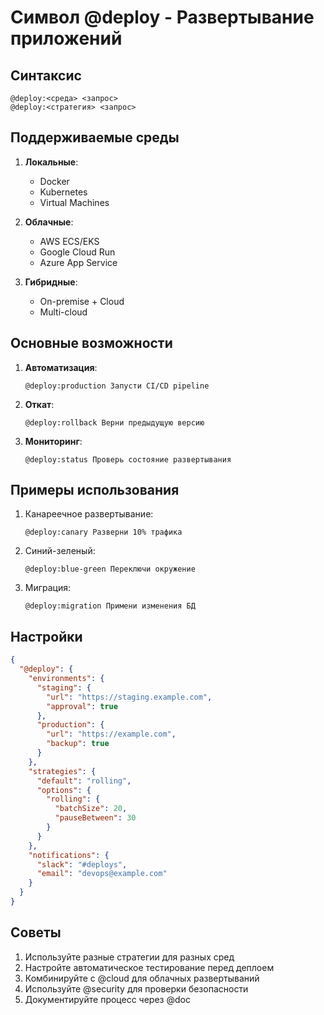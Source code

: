 # Символ @deploy - Развертывание приложений

## Синтаксис
```
@deploy:<среда> <запрос>
@deploy:<стратегия> <запрос>
```

## Поддерживаемые среды
1. **Локальные**:
   - Docker
   - Kubernetes
   - Virtual Machines

2. **Облачные**:
   - AWS ECS/EKS
   - Google Cloud Run
   - Azure App Service

3. **Гибридные**:
   - On-premise + Cloud
   - Multi-cloud

## Основные возможности
1. **Автоматизация**:
   ```cursor
   @deploy:production Запусти CI/CD pipeline
   ```

2. **Откат**:
   ```cursor
   @deploy:rollback Верни предыдущую версию
   ```

3. **Мониторинг**:
   ```cursor
   @deploy:status Проверь состояние развертывания
   ```

## Примеры использования
1. Канареечное развертывание:
   ```cursor
   @deploy:canary Разверни 10% трафика
   ```

2. Синий-зеленый:
   ```cursor
   @deploy:blue-green Переключи окружение
   ```

3. Миграция:
   ```cursor
   @deploy:migration Примени изменения БД
   ```

## Настройки
```json
{
  "@deploy": {
    "environments": {
      "staging": {
        "url": "https://staging.example.com",
        "approval": true
      },
      "production": {
        "url": "https://example.com",
        "backup": true
      }
    },
    "strategies": {
      "default": "rolling",
      "options": {
        "rolling": {
          "batchSize": 20,
          "pauseBetween": 30
        }
      }
    },
    "notifications": {
      "slack": "#deploys",
      "email": "devops@example.com"
    }
  }
}
```

## Советы
1. Используйте разные стратегии для разных сред
2. Настройте автоматическое тестирование перед деплоем
3. Комбинируйте с @cloud для облачных развертываний
4. Используйте @security для проверки безопасности
5. Документируйте процесс через @doc